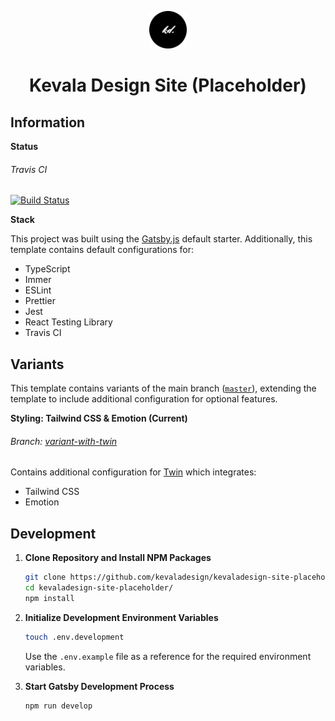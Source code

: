 <p align="center">
  <a href="https://www.kevaladesign.com/" target="_blank" rel="noopener noreferrer">
    <img alt="Kevala Design Logo" src="https://github.com/kevaladesign/kevaladesign-site-placeholder/blob/master/src/images/icon.png?raw=true" width="60" />
  </a>
</p>
<h1 align="center">Kevala Design Site (Placeholder)</h1>

## Information

**Status**

###### Travis CI

[![Build Status](https://travis-ci.com/kevaladesign/kevaladesign-site-placeholder.svg?token=piPqmfQ9bwfHp8mHCKoS&branch=master)](https://travis-ci.com/kevaladesign/kevaladesign-site-placeholder)

**Stack**

This project was built using the [Gatsby.js](https://www.gatsbyjs.com/) default starter. Additionally, this template contains default configurations for:

- TypeScript
- Immer
- ESLint
- Prettier
- Jest
- React Testing Library
- Travis CI

## Variants

This template contains variants of the main branch ([`master`](https://github.com/kevaladesign/gatsby-ssg-template/tree/master)), extending the template to include additional configuration for optional features.

**Styling: Tailwind CSS & Emotion (Current)**

###### Branch: [variant-with-twin](https://github.com/kevaladesign/gatsby-ssg-template/tree/variant-with-twin)

Contains additional configuration for [Twin](https://github.com/ben-rogerson/twin.macro) which integrates:

- Tailwind CSS
- Emotion

## Development

1.  **Clone Repository and Install NPM Packages**

    ```sh
    git clone https://github.com/kevaladesign/kevaladesign-site-placeholder.git
    cd kevaladesign-site-placeholder/
    npm install
    ```

2.  **Initialize Development Environment Variables**

    ```sh
    touch .env.development
    ```

    Use the `.env.example` file as a reference for the required environment variables.

3.  **Start Gatsby Development Process**

    ```sh
    npm run develop
    ```
